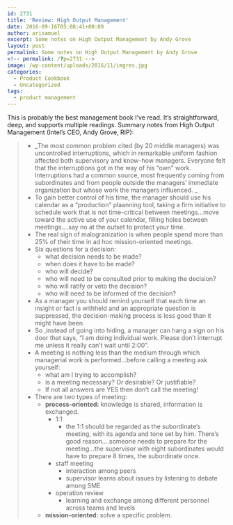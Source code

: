 ```yaml
---
id: 2731
title: 'Review: High Output Management'
date: 2016-09-16T05:08:41+00:00
author: arisamuel
excerpt: Some notes on High Output Management by Andy Grove
layout: post
permalink: Some notes on High Output Management by Andy Grove
<!-- permalink: /?p=2731 -->
image: /wp-content/uploads/2016/11/imgres.jpg
categories:
  - Product Cookbook
  - Uncategorized
tags:
  - product management
---
```

This is probably the best management book I&#8217;ve read. It&#8217;s straightforward, deep, and supports multiple readings. Summary notes from High Output Management (Intel&#8217;s CEO, Andy Grove, RIP):

>   * _The most common problem cited (by 20 middle managers) was uncontrolled interruptions, which in remarkable uniform fashion affected both supervisory and know-how managers. Everyone felt that the interruptions got in the way of his &#8220;own&#8221; work. Interruptions had a common source, most frequently coming from subordinates and from people outside the managers&#8217; immediate organization but whose work the managers influenced. _
>   * To gain better control of his time, the manager should use his calendar as a &#8220;production&#8221; plaanning tool, taking a firm initiative to schedule work that is not time-critical between meetings&#8230;move toward the active use of your calendar, filling holes between meetings&#8230;.say no at the outset to protect your time.
>   * The real sign of malogranization is when people spend more than 25% of their time in ad hoc mission-oriented meetings.
>   * Six questions for a decision: 
>       * what decision needs to be made?
>       * when does it have to be made?
>       * who will decide?
>       * who will need to be consulted prior to making the decision?
>       * who will ratify or veto the decision?
>       * who will need to be informed of the decision?
>   * As a manager you should remind yourself that each time an insight or fact is withheld and an appropriate question is suppressed, the decision-making process is less good than it might have been.
>   * So ,instead of going into hiding, a manager can hang a sign on his door that says, &#8220;I am doing individual work. Please don&#8217;t interrupt me unless it really can&#8217;t wait until 2:00&#8221;.
>   * A meeting is nothing less than the medium through which managerial work is performed&#8230;before calling a meeting ask yourself: 
>       * what am I trying to accomplish?
>       * is a meeting necessary? Or desirable? Or justifiable?
>       * If not all answers are YES then don&#8217;t call the meeting!
>   * There are two types of meeting: 
>       * **process-oriented:** knowledge is shared, information is exchanged. 
>           * 1:1 
>               * the 1:1 should be regarded as the subordinate&#8217;s meeting, with its agenda and tone set by him. There&#8217;s good reason&#8230;.someone needs to prepare for the meeting&#8230;the supervisor with eight subordinates would have to prepare 8 times, the subordinate once.
>           * staff meeting 
>               * interaction among peers
>               * supervisor learns about issues by listening to debate among SME
>           * operation review 
>               * learning and exchange among different personnel across teams and levels
>       * **mission-oriented:** solve a specific problem.